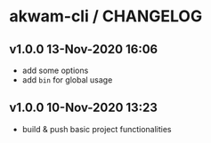 # akwam-cli / CHANGELOG

## v1.0.0 13-Nov-2020 16:06
- add some options
- add `bin` for global usage

## v1.0.0 10-Nov-2020 13:23
- build & push basic project functionalities